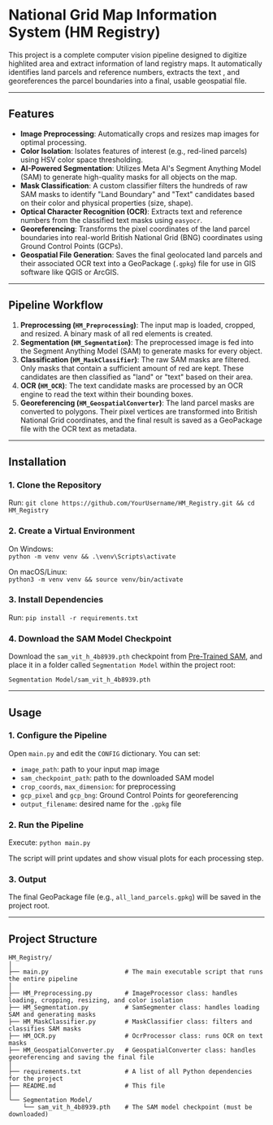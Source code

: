 # National Grid Map Information System (HM Registry)

This project is a complete computer vision pipeline designed to digitize highlited area and extract information of land registry maps. It automatically identifies land parcels and reference numbers, extracts the text , and georeferences the parcel boundaries into a final, usable geospatial file.  

---

## Features

- **Image Preprocessing**: Automatically crops and resizes map images for optimal processing.
- **Color Isolation**: Isolates features of interest (e.g., red-lined parcels) using HSV color space thresholding.
- **AI-Powered Segmentation**: Utilizes Meta AI's Segment Anything Model (SAM) to generate high-quality masks for all objects on the map.
- **Mask Classification**: A custom classifier filters the hundreds of raw SAM masks to identify "Land Boundary" and "Text" candidates based on their color and physical properties (size, shape).
- **Optical Character Recognition (OCR)**: Extracts text and reference numbers from the classified text masks using `easyocr`.
- **Georeferencing**: Transforms the pixel coordinates of the land parcel boundaries into real-world British National Grid (BNG) coordinates using Ground Control Points (GCPs).
- **Geospatial File Generation**: Saves the final geolocated land parcels and their associated OCR text into a GeoPackage (`.gpkg`) file for use in GIS software like QGIS or ArcGIS.

---

## Pipeline Workflow

1. **Preprocessing (`HM_Preprocessing`)**: The input map is loaded, cropped, and resized. A binary mask of all red elements is created.  
2. **Segmentation (`HM_Segmentation`)**: The preprocessed image is fed into the Segment Anything Model (SAM) to generate masks for every object.  
3. **Classification (`HM_MaskClassifier`)**: The raw SAM masks are filtered. Only masks that contain a sufficient amount of red are kept. These candidates are then classified as "land" or "text" based on their area.  
4. **OCR (`HM_OCR`)**: The text candidate masks are processed by an OCR engine to read the text within their bounding boxes.  
5. **Georeferencing (`HM_GeospatialConverter`)**: The land parcel masks are converted to polygons. Their pixel vertices are transformed into British National Grid coordinates, and the final result is saved as a GeoPackage file with the OCR text as metadata.  

---

## Installation

### 1. Clone the Repository

Run: `git clone https://github.com/YourUsername/HM_Registry.git && cd HM_Registry`

### 2. Create a Virtual Environment

On Windows:  
`python -m venv venv && .\venv\Scripts\activate`  

On macOS/Linux:  
`python3 -m venv venv && source venv/bin/activate`  

### 3. Install Dependencies

Run: `pip install -r requirements.txt`

### 4. Download the SAM Model Checkpoint

Download the `sam_vit_h_4b8939.pth` checkpoint from [Pre-Trained SAM](https://dl.fbaipublicfiles.com/segment_anything/sam_vit_h_4b8939.pth), and place it in a folder called `Segmentation Model` within the project root:  

`Segmentation Model/sam_vit_h_4b8939.pth`

---

## Usage

### 1. Configure the Pipeline

Open `main.py` and edit the `CONFIG` dictionary. You can set:

- `image_path`: path to your input map image  
- `sam_checkpoint_path`: path to the downloaded SAM model  
- `crop_coords`, `max_dimension`: for preprocessing  
- `gcp_pixel` and `gcp_bng`: Ground Control Points for georeferencing  
- `output_filename`: desired name for the `.gpkg` file  

### 2. Run the Pipeline

Execute: `python main.py`

The script will print updates and show visual plots for each processing step.

### 3. Output

The final GeoPackage file (e.g., `all_land_parcels.gpkg`) will be saved in the project root.

---

## Project Structure
```
HM_Registry/
│
├── main.py                     # The main executable script that runs the entire pipeline
│
├── HM_Preprocessing.py         # ImageProcessor class: handles loading, cropping, resizing, and color isolation
├── HM_Segmentation.py          # SamSegmenter class: handles loading SAM and generating masks
├── HM_MaskClassifier.py        # MaskClassifier class: filters and classifies SAM masks
├── HM_OCR.py                   # OcrProcessor class: runs OCR on text masks
├── HM_GeospatialConverter.py   # GeospatialConverter class: handles georeferencing and saving the final file
│
├── requirements.txt            # A list of all Python dependencies for the project
├── README.md                   # This file
│
└── Segmentation Model/
    └── sam_vit_h_4b8939.pth    # The SAM model checkpoint (must be downloaded)
```